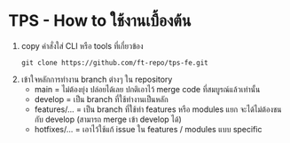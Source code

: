 # TPS - How to ใช้งานเบื้องต้น
1. copy คำสั่งใส่ CLI หรือ tools ที่เกี่ยวข้อง
   ```
   git clone https://github.com/ft-repo/tps-fe.git
   ```
2. เข้าใจหลักการทำงาน branch ต่างๆ ใน repository
   - main = ไม่ต้องยุ่ง ปล่อยได้เลย ปกติเอาไว้ merge code ที่สมบูรณ์แล้วเท่านั้น
   - develop = เป็น branch ที่ใช้ทำงานเป็นหลัก
   - features/... = เป็น branch ที่ใช้ทำ features หรือ modules แยก จะได้ไม่ต้องชนกับ develop (สามารถ merge เข้า develop ได้)
   - hotfixes/... = เอาไว้ใช้แก้ issue ใน features / modules แบบ specific

